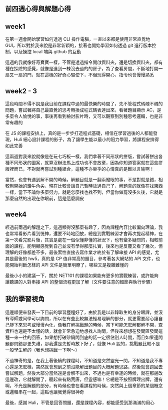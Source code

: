 ## 前四週心得與解題心得

## week1
在第一週會開始學習如何透過 CLI 操作電腦，一直以來都是使用非常直覺地 GUI，所以對於我來說是非常新穎的，接著也開始學習如何透過 git 進行版本控制，以及操控 local 端與 github 的互動

這週的我就像好奇寶寶一樣，不管是透過指令開啟資料夾，還是切換資料夾，都有種在探險的感覺，就像是進到一棟沒去過的的房子，為了查看房間，不斷地打開一扇又一扇的門，就在這樣的好奇心驅使下，不但玩得開心，指令也會慢慢熟悉

## week2 - 3
這段時間不得不說是我目前在課程中過的最快樂的時間了，先不管程式碼醜不醜的問題，嘗試著將自己最直覺的思考轉換成程式碼表達出來，看著題目顯示 AC，是多麼令人愉悅的事，事後再看到檢討影片時，又可以觀察到別種思考邏輯，也是非常有趣的

在 JS 的課程安排上，真的是一步步打造程式基礎，相信在學習過後的人都能發現，Huli 細心設計課程的影子，為了讓學生能以最小的阻力學習，將課程安排得如此完善

這兩週對我來說就像是在玩七巧板一樣，我們拿著不同形狀的拼版，嘗試著拼出各種不同形狀的圖案，就算沒辦法馬上成功也不會放棄，因為你知道答案就在這些拼版裡而已，不對就再嘗試別種組合，這種不亦樂乎的心情真的是難以言喻啊！

當然，也會有遇到解不開的時候，解題目就是一翻兩瞪眼的事，不是對就是錯，相較剛開始的鑽牛角尖，現在比較會讓自己暫時放過自己了，解題真的就像在找東西一樣，當下不論你多麼努力，就是怎麼找也找不到，但當你做罷沒多久後，它就是那麼自然的出現在你眼前，這是這麼調皮

## week4
經過前兩週的解題之下，這週顯得沒那麼有趣了，因為課程內容比較偏向理論，我也常常看影片看到恍神，還要不時地回放，總是到實戰練習才會再次提起精神，在第一次看完影片後，其實是處在一個似懂非懂的狀況下，也有蠻多疑問的，相較前面的課程，能明顯感覺到自己並沒有學得那麼扎實，後來也是反覆又看了幾次，但理解的好像都差不多，最後索性直接去寫作業才終於有了解串接 API 的感覺，尤其是最後的 hw5，真的是 CP 值非常高的題目，參考著各大網站的 API 文件，也能開始判斷怎樣的 API 文件是簡單明瞭了，哪些又是複雜難懂的

最後小小的建議一下，關於 NET101 的課程如果能有更多的實戰練習，或許能夠讓聽課的人對串接 API 的整個流程更加了解（文件要注意的細節與執行步驟）

## 我的學習視角
這邊順便來發表一下目前的學習歷程好了，由於我是以非錄取生的身分跟課，並沒有導師或同學可以詢問，所以在有些比較無法輕易理解的部分，就更需要耐心讓自己靜下來思考或慢慢內化，像我在解挑戰題的時候，當下可能怎麼解都解不開，查資料也還是不太懂的話，就會非常急迫地想找人詢問，但後來想想在發問區發問這種一來一往的回答，如果想打破砂鍋問到底的話一定很佔別人時間，而且如果連問題都問錯那更失禮，那我還是先暫時放下好了，就像 Huli 說的，挑戰題比較不是一般學生解的（我也想挑戰一下啊～）

不過神奇的是，在我上著後續的課程時，不知道是突然靈光一閃，不知道是我不專心還是怎麼樣，突然就會想到之前沒能解出題目的大概解題思路，然後就會跑回去嘗試解題，然後大部分當然還是會解不出來，不過也是有幸運的時候，就在那邊改這邊改，它就解開了，聽起來有點荒唐，但靈感嘛！它總是不按照牌理出牌，還有啊，不光是解題的部分，有時候也會在看課程的時候，突然與上個章節的某個概念或邏輯串在一起，這點也讓我覺得很神奇

最後，感謝 Huli，不管是回答問題，還是課程內容，都能感受到那滿滿的用心
